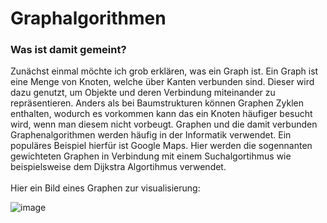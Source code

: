 # Graphalgorithmen
### Was ist damit gemeint?
Zunächst einmal möchte ich grob erklären, was ein Graph ist.
Ein Graph ist eine Menge von Knoten, welche über Kanten verbunden sind.
Dieser wird dazu genutzt, um Objekte und deren Verbindung miteinander zu repräsentieren.
Anders als bei Baumstrukturen können Graphen Zyklen enthalten, wodurch es vorkommen kann das ein Knoten häufiger besucht wird, wenn man diesem nicht vorbeugt.
Graphen und die damit verbunden Graphenalgorithmen werden häufig in der Informatik verwendet.
Ein populäres Beispiel hierfür ist Google Maps.
Hier werden die sogennanten gewichteten Graphen in Verbindung mit einem Suchalgortihmus wie beispielsweise dem Dijkstra Algortihmus verwendet.
<br>
<br>
Hier ein Bild eines Graphen zur visualisierung:

![image](https://user-images.githubusercontent.com/83044113/154920066-62eb61c9-46d4-4782-9be6-610768ada38d.png)

